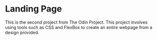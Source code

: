 # Landing Page

This is the second project from The Odin Project. This project involves using tools such as CSS and FlexBox to create an entire webpage from a design provided.